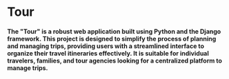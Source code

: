# Tour
#### The "Tour" is a robust web application built using Python and the Django framework. This project is designed to simplify the process of planning and managing trips, providing users with a streamlined interface to organize their travel itineraries effectively. It is suitable for individual travelers, families, and tour agencies looking for a centralized platform to manage trips.
